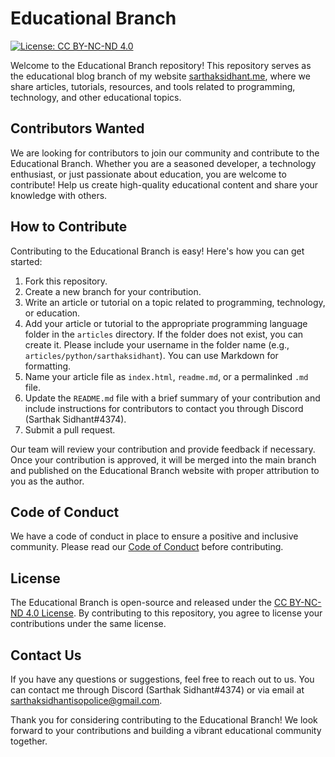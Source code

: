 Educational Branch
==================

[![License: CC BY-NC-ND 4.0](https://img.shields.io/badge/License-CC%20BY--NC--ND%204.0-lightgrey.svg)](https://creativecommons.org/licenses/by-nc-nd/4.0/)

Welcome to the Educational Branch repository! This repository serves as the educational blog branch of my website [sarthaksidhant.me](https://sarthaksidhant.me/), where we share articles, tutorials, resources, and tools related to programming, technology, and other educational topics.

Contributors Wanted
-------------------

We are looking for contributors to join our community and contribute to the Educational Branch. Whether you are a seasoned developer, a technology enthusiast, or just passionate about education, you are welcome to contribute! Help us create high-quality educational content and share your knowledge with others.

How to Contribute
-----------------

Contributing to the Educational Branch is easy! Here's how you can get started:

1.  Fork this repository.
2.  Create a new branch for your contribution.
3.  Write an article or tutorial on a topic related to programming, technology, or education.
4.  Add your article or tutorial to the appropriate programming language folder in the `articles` directory. If the folder does not exist, you can create it. Please include your username in the folder name (e.g., `articles/python/sarthaksidhant`). You can use Markdown for formatting.
5.  Name your article file as `index.html`, `readme.md`, or a permalinked `.md` file.
6.  Update the `README.md` file with a brief summary of your contribution and include instructions for contributors to contact you through Discord (Sarthak Sidhant#4374).
7.  Submit a pull request.

Our team will review your contribution and provide feedback if necessary. Once your contribution is approved, it will be merged into the main branch and published on the Educational Branch website with proper attribution to you as the author.

Code of Conduct
---------------

We have a code of conduct in place to ensure a positive and inclusive community. Please read our [Code of Conduct](https://chat.openai.com/CODE_OF_CONDUCT.md) before contributing.

License
-------

The Educational Branch is open-source and released under the [CC BY-NC-ND 4.0 License](https://creativecommons.org/licenses/by-nc-nd/4.0/). By contributing to this repository, you agree to license your contributions under the same license.

Contact Us
----------

If you have any questions or suggestions, feel free to reach out to us. You can contact me through Discord (Sarthak Sidhant#4374) or via email at <sarthaksidhantisopolice@gmail.com>.

Thank you for considering contributing to the Educational Branch! We look forward to your contributions and building a vibrant educational community together.
